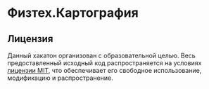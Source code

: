 # Физтех.Картография

## Лицензия

Данный хакатон организован с образовательной целью.
Весь предоставленный исходный код распространяется на условиях [лицензии MIT](./LICENSE),
что обеспечивает его свободное использование, модификацию и распространение.
